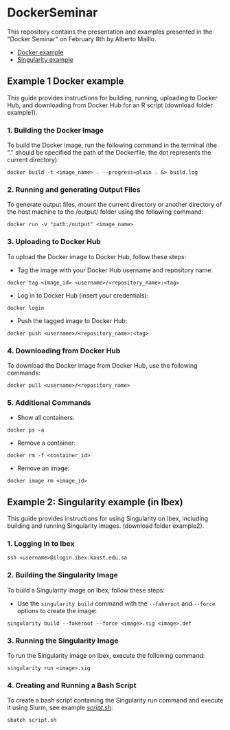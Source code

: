 # DockerSeminar
This repository contains the presentation and examples presented in the "Docker Seminar" on February 8th by Alberto Maillo.
* [Docker example](#example-1-docker-example)
* [Singularity example](#Example_2:_Singularity_example_(in_Ibex))

## Example 1 Docker example
This guide provides instructions for building, running, uploading to Docker Hub, and downloading from Docker Hub for an R script (download folder example1).

### 1. Building the Docker Image
To build the Docker image, run the following command in the terminal (the "." should be specified the path of the Dockerfile, the dot represents the current directory):
```	
docker build -t <image_name> . --progress=plain . &> build.log
```	
### 2. Running and generating Output Files
To generate output files, mount the current directory or another directory of the host machine to the /output/ folder using the following command:
```	
docker run -v "path:/output" <image_name>
```	
### 3. Uploading to Docker Hub
To upload the Docker image to Docker Hub, follow these steps:
- Tag the image with your Docker Hub username and repository name:
```	
docker tag <image_id> <username>/<repository_name>:<tag>
```	
- Log in to Docker Hub (insert your credentials):
```	
docker login
```	
- Push the tagged image to Docker Hub:
```	
docker push <username>/<repository_name>:<tag>
```	
### 4. Downloading from Docker Hub
To download the Docker image from Docker Hub, use the following commands:
```	
docker pull <username>/<repository_name>
```	
### 5. Additional Commands
- Show all containers:
```	
docker ps -a
```
- Remove a container:
```	
docker rm -f <container_id>
```	
- Remove an image:
```	
docker image rm <image_id>
```	

## Example 2: Singularity example (in Ibex)
This guide provides instructions for using Singularity on Ibex, including building and running Singularity images. (download folder example2).

### 1. Logging in to Ibex
```
ssh <username>@ilogin.ibex.kaust.edu.sa
```
### 2. Building the Singularity Image
To build a Singularity image on Ibex, follow these steps:
- Use the `singularity build` command with the `--fakeroot` and `--force` options to create the image:
```
singularity build --fakeroot --force <image>.sig <image>.def
```
### 3. Running the Singularity Image
To run the Singularity image on Ibex, execute the following command:
```
singularity run <image>.sig
```
### 4. Creating and Running a Bash Script
To create a bash script containing the Singularity run command and execute it using Slurm, see example *[script.sh](https://github.com/TranslationalBioinformaticsUnit/DockerSeminar/blob/main/example2/script.sh)*:
```
sbatch script.sh
```









